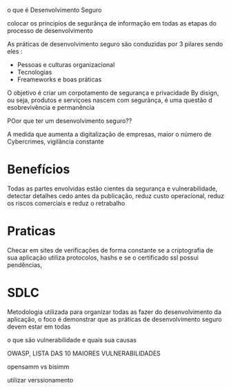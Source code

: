 o que é Desenvolvimento Seguro

colocar os principios de segurãnça de informação em todas as etapas do processo de desenvolvimento 

As práticas de desenvolvimento seguro são conduzidas por 3 pilares 
sendo eles :

- Pessoas e culturas organizacional
- Tecnologias
- Freameworks e boas práticas 

O objetivo é criar um corpotamento de segurança e privacidade By disign, ou seja, produtos e serviçoes nascem com segurãnça, é uma questão d esobrevivência e permanência

POor que ter um desenvolvimento seguro??

A medida que aumenta a digitalização de empresas, maior o número de Cybercrimes, vigilância constante 

# Benefícios

Todas as partes envolvidas estão cientes da segurança e vulnerabilidade, detectar detalhes cedo antes da publicação, reduz custo operacional,
reduz os riscos comerciais e reduz o retrabalho 

# Praticas

Checar em sites de verificações de forma constante se a criptografia de sua aplicação utiliza protocolos, hashs e se o certificado ssl possui pendências, 

# SDLC

Metodologia utilizada para organizar todas as fazer do desenvolvimento da aplicação, o foco é demonstrar que as práticas de desenvolvimento seguro devem estar em todas 

o que são vulnerabilidade e quais sua causas 

OWASP, LISTA DAS 10 MAIORES VULNERABILIDADES 

opensamm vs bisimm

utilizar verssionamento 
